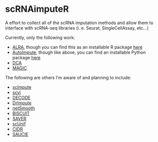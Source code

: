 # scRNAimputeR
A effort to collect all of the scRNA imputation methods and allow them to interface with scRNA-seq libraries (i. e. Seurat, SingleCellAssay, etc...)

Currently, only the following work:
 * [ALRA](https://github.com/KlugerLab/ALRA/), though you can find this as an installable R package [here](https://github.com/milescsmith/ALRA/)
 * [AutoImpute](https://github.com/divyanshu-talwar/AutoImpute), though like above, you can find an installable Python package [here](https://github.com/milescsmith/AutoImpute)
 * [DCA](https://github.com/theislab/dca)
 * [MAGIC](https://github.com/KrishnaswamyLab/MAGIC)
 
 The following are others I'm aware of and planning to include:
 * [scImpute](https://github.com/Vivianstats/scImpute)
 * [scvi](https://github.com/YosefLab/scVI)
 * [DECODE](https://github.com/shmohammadi86/NetImpute)
 * [DrImpute](https://github.com/gongx030/DrImpute)
 * [netSmooth](https://github.com/BIMSBbioinfo/netSmooth)
 * [BISCUIT](https://github.com/sandhya212/BISCUIT_SingleCell_IMM_ICML_2016)
 * [SAVER](https://github.com/mohuangx/SAVER)
 * [scUnif](https://github.com/lingxuez/URSM)
 * [CIDR](https://github.com/VCCRI/CIDR)
 * [SAUCIE](https://github.com/KrishnaswamyLab/SAUCIE/)
